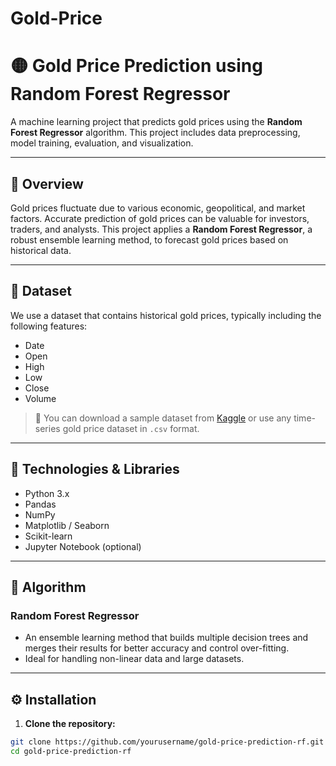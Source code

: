 # Gold-Price

# 🟡 Gold Price Prediction using Random Forest Regressor

A machine learning project that predicts gold prices using the **Random Forest Regressor** algorithm. This project includes data preprocessing, model training, evaluation, and visualization.

---

## 📌 Overview

Gold prices fluctuate due to various economic, geopolitical, and market factors. Accurate prediction of gold prices can be valuable for investors, traders, and analysts. This project applies a **Random Forest Regressor**, a robust ensemble learning method, to forecast gold prices based on historical data.

---

## 🧾 Dataset

We use a dataset that contains historical gold prices, typically including the following features:

- Date
- Open
- High
- Low
- Close
- Volume

> 🔗 You can download a sample dataset from [Kaggle](https://www.kaggle.com/datasets) or use any time-series gold price dataset in `.csv` format.

---

## 🧰 Technologies & Libraries

- Python 3.x
- Pandas
- NumPy
- Matplotlib / Seaborn
- Scikit-learn
- Jupyter Notebook (optional)

---

## 🧠 Algorithm

### Random Forest Regressor

- An ensemble learning method that builds multiple decision trees and merges their results for better accuracy and control over-fitting.
- Ideal for handling non-linear data and large datasets.

---

## ⚙️ Installation

1. **Clone the repository:**

```bash
git clone https://github.com/yourusername/gold-price-prediction-rf.git
cd gold-price-prediction-rf
